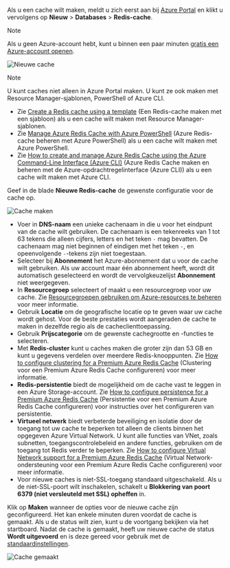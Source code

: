 Als u een cache wilt maken, meldt u zich eerst aan bij [Azure Portal](https://portal.azure.com) en klikt u vervolgens op **Nieuw** > **Databases** > **Redis-cache**.

> [!NOTE]
> Als u geen Azure-account hebt, kunt u binnen een paar minuten [gratis een Azure-account openen](https://azure.microsoft.com/pricing/free-trial/?WT.mc_id=redis_cache_hero).
> 
> 

![Nieuwe cache](media/redis-cache-create/redis-cache-new-cache-menu.png)

> [!NOTE]
> U kunt caches niet alleen in Azure Portal maken. U kunt ze ook maken met Resource Manager-sjablonen, PowerShell of Azure CLI.
> 
> * Zie [Create a Redis cache using a template](../articles/redis-cache/cache-redis-cache-arm-provision.md) (Een Redis-cache maken met een sjabloon) als u een cache wilt maken met Resource Manager-sjablonen.
> * Zie [Manage Azure Redis Cache with Azure PowerShell](../articles/redis-cache/cache-howto-manage-redis-cache-powershell.md) (Azure Redis-cache beheren met Azure PowerShell) als u een cache wilt maken met Azure PowerShell.
> * Zie [How to create and manage Azure Redis Cache using the Azure Command-Line Interface (Azure CLI)](../articles/redis-cache/cache-manage-cli.md) (Azure Redis Cache maken en beheren met de Azure-opdrachtregelinterface (Azure CLI)) als u een cache wilt maken met Azure CLI.
> 
> 

Geef in de blade **Nieuwe Redis-cache** de gewenste configuratie voor de cache op.

![Cache maken](media/redis-cache-create/redis-cache-cache-create.png) 

* Voer in **DNS-naam** een unieke cachenaam in die u voor het eindpunt van de cache wilt gebruiken. De cachenaam is een tekenreeks van 1 tot 63 tekens die alleen cijfers, letters en het teken `-` mag bevatten. De cachenaam mag niet beginnen of eindigen met het teken `-`, en opeenvolgende `-`-tekens zijn niet toegestaan.
* Selecteer bij **Abonnement** het Azure-abonnement dat u voor de cache wilt gebruiken. Als uw account maar één abonnement heeft, wordt dit automatisch geselecteerd en wordt de vervolgkeuzelijst **Abonnement** niet weergegeven.
* In **Resourcegroep** selecteert of maakt u een resourcegroep voor uw cache. Zie [Resourcegroepen gebruiken om Azure-resources te beheren](../articles/azure-resource-manager/resource-group-overview.md) voor meer informatie. 
* Gebruik **Locatie** om de geografische locatie op te geven waar uw cache wordt gehost. Voor de beste prestaties wordt aangeraden de cache te maken in dezelfde regio als de cacheclienttoepassing.
* Gebruik **Prijscategorie** om de gewenste cachegrootte en -functies te selecteren.
* Met **Redis-cluster** kunt u caches maken die groter zijn dan 53 GB en kunt u gegevens verdelen over meerdere Redis-knooppunten. Zie [How to configure clustering for a Premium Azure Redis Cache](../articles/redis-cache/cache-how-to-premium-clustering.md) (Clustering voor een Premium Azure Redis Cache configureren) voor meer informatie.
* **Redis-persistentie** biedt de mogelijkheid om de cache vast te leggen in een Azure Storage-account. Zie [How to configure persistence for a Premium Azure Redis Cache](../articles/redis-cache/cache-how-to-premium-persistence.md) (Persistentie voor een Premium Azure Redis Cache configureren) voor instructies over het configureren van persistentie.
* **Virtueel netwerk** biedt verbeterde beveiliging en isolatie door de toegang tot uw cache te beperken tot alleen de clients binnen het opgegeven Azure Virtual Network. U kunt alle functies van VNet, zoals subnetten, toegangscontrolebeleid en andere functies, gebruiken om de toegang tot Redis verder te beperken. Zie [How to configure Virtual Network support for a Premium Azure Redis Cache](../articles/redis-cache/cache-how-to-premium-vnet.md) (Virtual Network-ondersteuning voor een Premium Azure Redis Cache configureren) voor meer informatie.
* Voor nieuwe caches is niet-SSL-toegang standaard uitgeschakeld. Als u de niet-SSL-poort wilt inschakelen, schakelt u **Blokkering van poort 6379 (niet versleuteld met SSL) opheffen** in.

Klik op **Maken** wanneer de opties voor de nieuwe cache zijn geconfigureerd. Het kan enkele minuten duren voordat de cache is gemaakt. Als u de status wilt zien, kunt u de voortgang bekijken via het startboard. Nadat de cache is gemaakt, heeft uw nieuwe cache de status **Wordt uitgevoerd** en is deze gereed voor gebruik met de [standaardinstellingen](../articles/redis-cache/cache-configure.md#default-redis-server-configuration).

![Cache gemaakt](media/redis-cache-create/redis-cache-cache-created.png)

